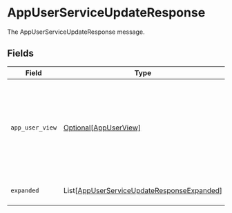 # AppUserServiceUpdateResponse

The AppUserServiceUpdateResponse message.


## Fields

| Field                                                                                                              | Type                                                                                                               | Required                                                                                                           | Description                                                                                                        |
| ------------------------------------------------------------------------------------------------------------------ | ------------------------------------------------------------------------------------------------------------------ | ------------------------------------------------------------------------------------------------------------------ | ------------------------------------------------------------------------------------------------------------------ |
| `app_user_view`                                                                                                    | [Optional[AppUserView]](../../models/shared/appuserview.md)                                                        | :heavy_minus_sign:                                                                                                 | The AppUserView contains an app user as well as paths for apps, identity users, and last usage in expanded arrays. |
| `expanded`                                                                                                         | List[[AppUserServiceUpdateResponseExpanded](../../models/shared/appuserserviceupdateresponseexpanded.md)]          | :heavy_minus_sign:                                                                                                 | The expanded field.                                                                                                |